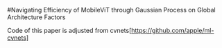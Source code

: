 #Navigating Efficiency of MobileViT through Gaussian Process on Global Architecture Factors

Code of this paper is adjusted from cvnets[https://github.com/apple/ml-cvnets]
